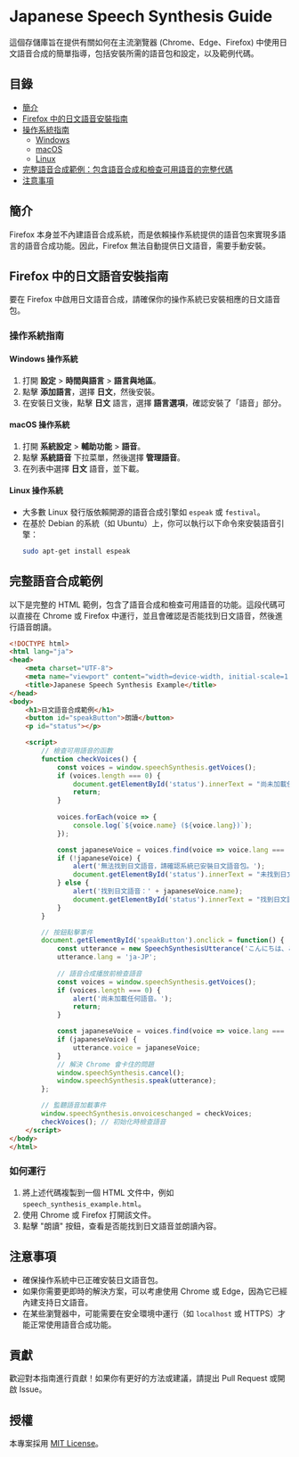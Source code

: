 
# Japanese Speech Synthesis Guide

這個存儲庫旨在提供有關如何在主流瀏覽器 (Chrome、Edge、Firefox) 中使用日文語音合成的簡單指導，包括安裝所需的語音包和設定，以及範例代碼。

## 目錄
- [簡介](#簡介)
- [Firefox 中的日文語音安裝指南](#firefox-中的日文語音安裝指南)
- [操作系統指南](#操作系統指南)
  - [Windows](#windows-操作系統)
  - [macOS](#macos-操作系統)
  - [Linux](#linux-操作系統)
- [完整語音合成範例：包含語音合成和檢查可用語音的完整代碼](#完整語音合成範例)
- [注意事項](#注意事項)

## 簡介
Firefox 本身並不內建語音合成系統，而是依賴操作系統提供的語音包來實現多語言的語音合成功能。因此，Firefox 無法自動提供日文語音，需要手動安裝。

## Firefox 中的日文語音安裝指南
要在 Firefox 中啟用日文語音合成，請確保你的操作系統已安裝相應的日文語音包。

### 操作系統指南

#### Windows 操作系統
1. 打開 **設定** > **時間與語言** > **語言與地區**。
2. 點擊 **添加語言**，選擇 **日文**，然後安裝。
3. 在安裝日文後，點擊 **日文** 語言，選擇 **語言選項**，確認安裝了「語音」部分。

#### macOS 操作系統
1. 打開 **系統設定** > **輔助功能** > **語音**。
2. 點擊 **系統語音** 下拉菜單，然後選擇 **管理語音**。
3. 在列表中選擇 **日文** 語音，並下載。

#### Linux 操作系統
- 大多數 Linux 發行版依賴開源的語音合成引擎如 `espeak` 或 `festival`。
- 在基於 Debian 的系統（如 Ubuntu）上，你可以執行以下命令來安裝語音引擎：
  ```bash
  sudo apt-get install espeak
  ```

## 完整語音合成範例

以下是完整的 HTML 範例，包含了語音合成和檢查可用語音的功能。這段代碼可以直接在 Chrome 或 Firefox 中運行，並且會確認是否能找到日文語音，然後進行語音朗讀。

```html
<!DOCTYPE html>
<html lang="ja">
<head>
    <meta charset="UTF-8">
    <meta name="viewport" content="width=device-width, initial-scale=1.0">
    <title>Japanese Speech Synthesis Example</title>
</head>
<body>
    <h1>日文語音合成範例</h1>
    <button id="speakButton">朗讀</button>
    <p id="status"></p>

    <script>
        // 檢查可用語音的函數
        function checkVoices() {
            const voices = window.speechSynthesis.getVoices();
            if (voices.length === 0) {
                document.getElementById('status').innerText = "尚未加載任何語音。";
                return;
            }
            
            voices.forEach(voice => {
                console.log(`${voice.name} (${voice.lang})`);
            });

            const japaneseVoice = voices.find(voice => voice.lang === 'ja-JP');
            if (!japaneseVoice) {
                alert('無法找到日文語音，請確認系統已安裝日文語音包。');
                document.getElementById('status').innerText = "未找到日文語音。";
            } else {
                alert('找到日文語音：' + japaneseVoice.name);
                document.getElementById('status').innerText = "找到日文語音：" + japaneseVoice.name;
            }
        }

        // 按鈕點擊事件
        document.getElementById('speakButton').onclick = function() {
            const utterance = new SpeechSynthesisUtterance('こんにちは、これは日本語の音声合成の例です。');
            utterance.lang = 'ja-JP';
            
            // 語音合成播放前檢查語音
            const voices = window.speechSynthesis.getVoices();
            if (voices.length === 0) {
                alert('尚未加載任何語音。');
                return;
            }

            const japaneseVoice = voices.find(voice => voice.lang === 'ja-JP');
            if (japaneseVoice) {
                utterance.voice = japaneseVoice;
            }
            // 解決 Chrome 會卡住的問題
            window.speechSynthesis.cancel();
            window.speechSynthesis.speak(utterance);
        };

        // 監聽語音加載事件
        window.speechSynthesis.onvoiceschanged = checkVoices;
        checkVoices(); // 初始化時檢查語音
    </script>
</body>
</html>
```

### 如何運行
1. 將上述代碼複製到一個 HTML 文件中，例如 `speech_synthesis_example.html`。
2. 使用 Chrome 或 Firefox 打開該文件。
3. 點擊 "朗讀" 按鈕，查看是否能找到日文語音並朗讀內容。

## 注意事項
- 確保操作系統中已正確安裝日文語音包。
- 如果你需要更即時的解決方案，可以考慮使用 Chrome 或 Edge，因為它已經內建支持日文語音。
- 在某些瀏覽器中，可能需要在安全環境中運行（如 `localhost` 或 HTTPS）才能正常使用語音合成功能。

## 貢獻
歡迎對本指南進行貢獻！如果你有更好的方法或建議，請提出 Pull Request 或開啟 Issue。

## 授權
本專案採用 [MIT License](LICENSE)。
